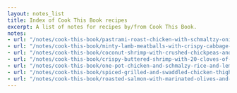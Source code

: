 ```yaml
---
layout: notes_list
title: Index of Cook This Book recipes
excerpt: A list of notes for recipes by/from Cook This Book.
notes:
- url: "/notes/cook-this-book/pastrami-roast-chicken-with-schmaltzy-onions-dill.html"
- url: "/notes/cook-this-book/minty-lamb-meatballs-with-crispy-cabbage-and-tahini-sauce.html"
- url: "/notes/cook-this-book/coconut-shrimp-with-crushed-chickpeas-and-basil.html"
- url: "/notes/cook-this-book/crispy-buttered-shrimp-with-20-cloves-of-garlic.html"
- url: "/notes/cook-this-book/one-pot-chicken-and-schmalzy-rice-and-lemony-yog.html"
- url: "/notes/cook-this-book/spiced-grilled-and-swaddled-chicken-thighs-with-the-works.html"
- url: "/notes/cook-this-book/roasted-salmon-with-marinated-olives-and-potato-chips.html"
---
```


